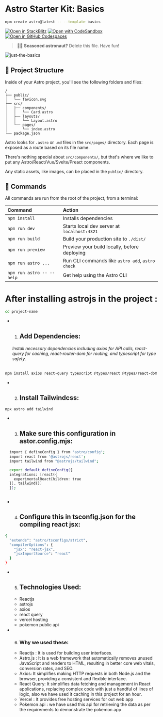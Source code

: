# Astro Starter Kit: Basics

```sh
npm create astro@latest -- --template basics
```

[![Open in StackBlitz](https://developer.stackblitz.com/img/open_in_stackblitz.svg)](https://stackblitz.com/github/withastro/astro/tree/latest/examples/basics)
[![Open with CodeSandbox](https://assets.codesandbox.io/github/button-edit-lime.svg)](https://codesandbox.io/p/sandbox/github/withastro/astro/tree/latest/examples/basics)
[![Open in GitHub Codespaces](https://github.com/codespaces/badge.svg)](https://codespaces.new/withastro/astro?devcontainer_path=.devcontainer/basics/devcontainer.json)

> 🧑‍🚀 **Seasoned astronaut?** Delete this file. Have fun!

![just-the-basics](https://res.cloudinary.com/diemdrcq6/image/upload/v1716899088/pokemon_vzzqpb.png)

## 🚀 Project Structure

Inside of your Astro project, you'll see the following folders and files:

```text
/
├── public/
│   └── favicon.svg
├── src/
│   ├── components/
│   │   └── Card.astro
│   ├── layouts/
│   │   └── Layout.astro
│   └── pages/
│       └── index.astro
└── package.json
```

Astro looks for `.astro` or `.md` files in the `src/pages/` directory. Each page is exposed as a route based on its file name.

There's nothing special about `src/components/`, but that's where we like to put any Astro/React/Vue/Svelte/Preact components.

Any static assets, like images, can be placed in the `public/` directory.

## 🧞 Commands

All commands are run from the root of the project, from a terminal:

| Command                   | Action                                           |
| :------------------------ | :----------------------------------------------- |
| `npm install`             | Installs dependencies                            |
| `npm run dev`             | Starts local dev server at `localhost:4321`      |
| `npm run build`           | Build your production site to `./dist/`          |
| `npm run preview`         | Preview your build locally, before deploying     |
| `npm run astro ...`       | Run CLI commands like `astro add`, `astro check` |
| `npm run astro -- --help` | Get help using the Astro CLI                     |



# After installing astrojs in the project :
```sh
cd project-name
```
- 1. ## Add Dependencies:
   ###### Install necessary dependencies including axios for API calls, react-query for caching, react-router-dom for routing, and typescript for type safety.
```sh
npm install axios react-query typescript @types/react @types/react-dom @types/react-router-dom
```
- 2. ## Install Tailwindcss:
```sh
npx astro add tailwind
```
- 3. ## Make sure this configuration in astor.config.mjs:
```sh
  import { defineConfig } from 'astro/config';
  import react from '@astrojs/react';
  import tailwind from "@astrojs/tailwind";

  export default defineConfig({
  integrations: [react({
    experimentalReactChildren: true
  }), tailwind()]
  });
  
```
- 4. ## Configure this in tsconfig.json for the compiling react jsx:
```bash
{
  "extends": "astro/tsconfigs/strict",
  "compilerOptions": {
    "jsx": "react-jsx",
    "jsxImportSource": "react"
  }
}
```

- 5. ## Technologies Used:
    - Reactjs
    - astrojs
    - axios
    - react query
    - vercel hosting
    - pokemon public api
 
- 6. ### Why we used these:
   - Reactjs : It is used for building user interfaces.
   - Astro.js : It is a web framework that automatically removes unused JavaScript and renders to HTML,                resulting in better core web vitals, conversion rates, and SEO.
   - Axios: It simplifies making HTTP requests in both Node.js and the browser, providing a consistent and flexible interface.
   - React Query: It simplifies data fetching and management in React applications, replacing complex code with just a handful of lines of logic, also we have used it caching in this project for an hour.
   - Vercel : It provides free hosting services for out web app
   - Pokemon api : we have used this api for retrieving the data as per the requirements to demonstrate the pokemon app
